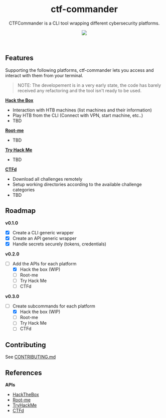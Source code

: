 <h1 align="center">ctf-commander</h1>
<p align="center">CTFCommander is a CLI tool wrapping different cybersecurity platforms. <p>
<p align="center">
    <img src="https://img.shields.io/badge/Built with Rust-grey?style=for-the-badge&logo=rust&color=%23B94700">
</p>

<br>

## Features

Supporting the following platforms, ctf-commander lets you access and interact with them from your terminal.

> NOTE: The developement is in a very early state, the code has barely received any refactoring and the tool isn't ready to be used.

[**Hack the Box**](https://www.hackthebox.com/)
- Interaction with HTB machines (list machines and their information)
- Play HTB from the CLI (Connect with VPN, start machine, etc..)
- TBD

[**Root-me**](https://www.root-me.org/)
- TBD

[**Try Hack Me**](https://tryhackme.com/)
- TBD

[**CTFd**](https://ctfd.io/)
- Download all challenges remotely
- Setup working directories according to the available challenge categories
- TBD

## Roadmap

**v0.1.0**
- [x] Create a CLI generic wrapper
- [x] Create an API generic wrapper
- [x] Handle secrets securely (tokens, credentials)

**v0.2.0**
- [ ] Add the APIs for each platform
  - [x] Hack the box (WIP)
  - [ ] Root-me
  - [ ] Try Hack Me
  - [ ] CTFd

**v0.3.0**
- [ ] Create subcommands for each platform
  - [x] Hack the box (WIP)
  - [ ] Root-me
  - [ ] Try Hack Me
  - [ ] CTFd

## Contributing

See [CONTRIBUTING.md](CONTRIBUTING.md)

## References

**APIs**
- [HackTheBox](https://documenter.getpostman.com/view/13129365/TVeqbmeq)
- [Root-me](https://api.www.root-me.org/)
- [TryHackMe](https://documenter.getpostman.com/view/18269560/UVCB9j5e)
- [CTFd](https://docs.ctfd.io/docs/api/redoc/)
